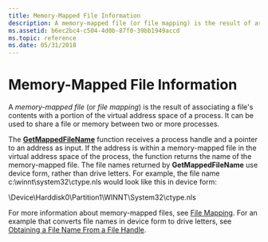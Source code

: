 ```yaml
---
title: Memory-Mapped File Information
description: A memory-mapped file (or file mapping) is the result of associating a file's contents with a portion of the virtual address space of a process. It can be used to share a file or memory between two or more processes.
ms.assetid: b6ec2bc4-c504-4d0b-87f0-39bb1949accd
ms.topic: reference
ms.date: 05/31/2018
---
```


# Memory-Mapped File Information

A *memory-mapped file* (or *file mapping*) is the result of associating a file's contents with a portion of the virtual address space of a process. It can be used to share a file or memory between two or more processes.

The [**GetMappedFileName**](/windows/desktop/api/Psapi/nf-psapi-getmappedfilenamea) function receives a process handle and a pointer to an address as input. If the address is within a memory-mapped file in the virtual address space of the process, the function returns the name of the memory-mapped file. The file names returned by **GetMappedFileName** use device form, rather than drive letters. For example, the file name c:\\winnt\\system32\\ctype.nls would look like this in device form:

\\Device\\Harddisk0\\Partition1\\WINNT\\System32\\ctype.nls

For more information about memory-mapped files, see [File Mapping](/windows/desktop/Memory/file-mapping). For an example that converts file names in device form to drive letters, see [Obtaining a File Name From a File Handle](/windows/desktop/Memory/obtaining-a-file-name-from-a-file-handle).

 

 
